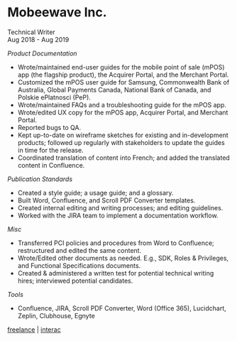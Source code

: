 # Mobeewave Inc.
Technical Writer  
Aug 2018 - Aug 2019  

*Product Documentation*
* Wrote/maintained end-user guides for the mobile point of sale (mPOS) app (the flagship product), the Acquirer Portal,
and the Merchant Portal.
* Customized the mPOS user guide for Samsung, Commonwealth Bank of Australia, Global Payments Canada,
National Bank of Canada, and Polskie ePlatnosci (PeP).
* Wrote/maintained FAQs and a troubleshooting guide for the mPOS app.
* Wrote/edited UX copy for the mPOS app, Acquirer Portal, and Merchant Portal.
* Reported bugs to QA.
* Kept up-to-date on wireframe sketches for existing and in-development products; followed up regularly with stakeholders to update the guides in time for the release.
* Coordinated translation of content into French; and added the translated content in Confluence.

*Publication Standards*
* Created a style guide; a usage guide; and a glossary.
* Built Word, Confluence, and Scroll PDF Converter templates.
* Created internal editing and writing processes; and editing guidelines.
* Worked with the JIRA team to implement a documentation workflow.

*Misc*
* Transferred PCI policies and procedures from Word to Confluence; restructured and edited the same content.
* Wrote/Edited other documents as needed. E.g., SDK, Roles & Privileges, and Functional Specifications
documents.
* Created & administered a written test for potential technical writing hires; interviewed potential candidates.

*Tools*
* Confluence, JIRA, Scroll PDF Converter, Word (Office 365), Lucidchart, Zeplin, Clubhouse, Egnyte

[freelance](freelance.md) | [interac](interac.md)